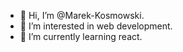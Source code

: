 - 👋 Hi, I’m @Marek-Kosmowski.
- 👀 I’m interested in web development.
- 🌱 I’m currently learning react.


<!---
Marek-Kosmowski/Marek-Kosmowski is a ✨ special ✨ repository because its `README.md` (this file) appears on your GitHub profile.
You can click the Preview link to take a look at your changes.
--->
